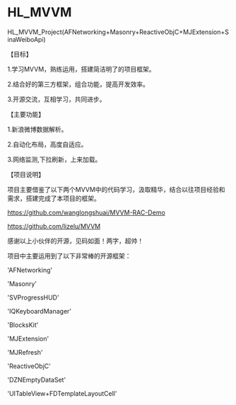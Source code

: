 # HL_MVVM

HL_MVVM_Project(AFNetworking+Masonry+ReactiveObjC+MJExtension+SinaWeiboApi)

【目标】

  1.学习MVVM，熟练运用，搭建简洁明了的项目框架。

  2.结合好的第三方框架，组合功能，提高开发效率。

  3.开源交流，互相学习，共同进步。

【主要功能】

  1.新浪微博数据解析。

  2.自动化布局，高度自适应。

  3.网络监测,下拉刷新，上来加载。
  
【项目说明】

  项目主要借鉴了以下两个MVVM中的代码学习，汲取精华，结合以往项目经验和需求，搭建完成了本项目的框架。

  https://github.com/wanglongshuai/MVVM-RAC-Demo

  https://github.com/lizelu/MVVM

  感谢以上小伙伴的开源，见码如面！两字，超帅！

  项目中主要运用到了以下非常棒的开源框架：

  'AFNetworking'

  'Masonry'

  'SVProgressHUD'

  'IQKeyboardManager'

  'BlocksKit'

  'MJExtension'

  'MJRefresh'

  'ReactiveObjC'

  'DZNEmptyDataSet'

  'UITableView+FDTemplateLayoutCell'

